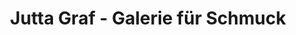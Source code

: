 ---
title: "Jutta Graf - Galerie für Schmuck"
url: /biberach-an-der-riss/jutta-graf-galerie-fuer-schmuck/
shop: Schmuck
---